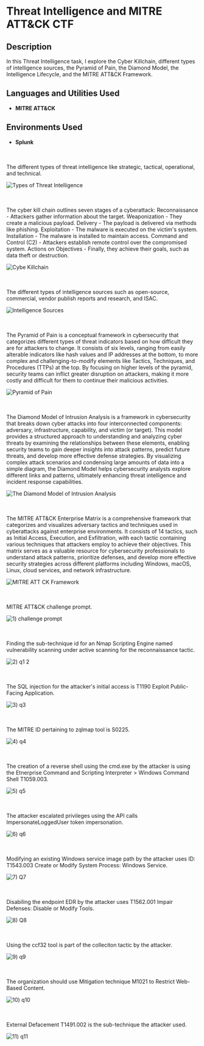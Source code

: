 # Threat Intelligence and MITRE ATT&CK CTF

<h2>Description</h2>
In this Threat Intelligence task, I explore the Cyber Killchain, different types of intelligence sources, the Pyramid of Pain, the Diamond Model, the Intelligence Lifecycle, and the MITRE ATT&CK Framework. 

<h2>Languages and Utilities Used</h2>

- <b>MITRE ATT&CK</b>

<h2>Environments Used </h2>

- <b>Splunk</b> 

<br />
<br />
The different types of threat intelligence like strategic, tactical, operational, and technical.

![Types of Threat Intelligence](https://github.com/user-attachments/assets/ed73aae5-26ba-4fa0-aecd-1c2c96c0b3e5)

<br />
<br />
The cyber kill chain outlines seven stages of a cyberattack:
Reconnaissance - Attackers gather information about the target.
Weaponization - They create a malicious payload.
Delivery - The payload is delivered via methods like phishing.
Exploitation - The malware is executed on the victim's system.
Installation - The malware is installed to maintain access.
Command and Control (C2) - Attackers establish remote control over the compromised system.
Actions on Objectives - Finally, they achieve their goals, such as data theft or destruction.

![Cybe Killchain](https://github.com/user-attachments/assets/092a3c8c-271e-44f9-8c86-fed25eec9473)

<br />
<br />  
The different types of intelligence sources such as open-source, commercial, vendor publish reports and research, and ISAC. 

![Intelligence Sources](https://github.com/user-attachments/assets/8151519e-e04d-4bbd-8694-7327ec901107)

<br />
<br />
The Pyramid of Pain is a conceptual framework in cybersecurity that categorizes different types of threat indicators based on how difficult they are for attackers to change. It consists of six levels, ranging from easily alterable indicators like hash values and IP addresses at the bottom, to more complex and challenging-to-modify elements like Tactics, Techniques, and Procedures (TTPs) at the top. By focusing on higher levels of the pyramid, security teams can inflict greater disruption on attackers, making it more costly and difficult for them to continue their malicious activities.

![Pyramid of Pain](https://github.com/user-attachments/assets/c4b44d16-8a91-4536-8bc9-6636f6234d55)

<br />
<br />
The Diamond Model of Intrusion Analysis is a framework in cybersecurity that breaks down cyber attacks into four interconnected components: adversary, infrastructure, capability, and victim (or target). This model provides a structured approach to understanding and analyzing cyber threats by examining the relationships between these elements, enabling security teams to gain deeper insights into attack patterns, predict future threats, and develop more effective defense strategies. By visualizing complex attack scenarios and condensing large amounts of data into a simple diagram, the Diamond Model helps cybersecurity analysts explore different links and patterns, ultimately enhancing threat intelligence and incident response capabilities.

![The Diamond Model of Intrusion Analysis](https://github.com/user-attachments/assets/1bfacd39-48c3-435e-b9af-528c74bc82f3)

<br />
<br />
The MITRE ATT&CK Enterprise Matrix is a comprehensive framework that categorizes and visualizes adversary tactics and techniques used in cyberattacks against enterprise environments. It consists of 14 tactics, such as Initial Access, Execution, and Exfiltration, with each tactic containing various techniques that attackers employ to achieve their objectives. This matrix serves as a valuable resource for cybersecurity professionals to understand attack patterns, prioritize defenses, and develop more effective security strategies across different platforms including Windows, macOS, Linux, cloud services, and network infrastructure.

![MITRE ATT CK Framework](https://github.com/user-attachments/assets/6e138767-f29b-492d-a30b-40279dd4c326)

<br />
<br />  
MITRE ATT&CK challenge prompt.

![1) challenge prompt](https://github.com/user-attachments/assets/ec0aabd3-eb78-4cb9-9f46-92da21932412)

<br />
<br />  
Finding the sub-technique id for an Nmap Scripting Engine named vulnerability scanning under active scanning for the reconnaissance tactic.  
    
![2) q1 2](https://github.com/user-attachments/assets/757af97e-1ce6-41f0-ba89-9295f18b4610)

<br />
<br />
The SQL injection for the attacker's initial access is T1190 Exploit Public-Facing Application. 
    
![3) q3](https://github.com/user-attachments/assets/cc134d7b-6119-4a92-8ef8-8fe59c3c8ba0)

<br />
<br />  
The MITRE ID pertaining to zqlmap tool is S0225.
    
![4) q4](https://github.com/user-attachments/assets/6f120a9e-f3d4-4c99-88ba-8675a132d211)

<br />
<br />  
The creation of a reverse shell using the cmd.exe by the attacker is using the Etnerprise Command and Scripting Interpreter > Windows Command Shell T1059.003.
    
![5) q5](https://github.com/user-attachments/assets/16f9be07-0352-450e-b4e8-de0b1db918bb)

<br />
<br />
The attacker escalated privileges using the API calls ImpersonateLoggedUser token impersonation. 
    
![6) q6](https://github.com/user-attachments/assets/2488b110-e0c4-4d4d-b2e0-437bcb68722b)

<br />
<br />  
Modifying an existing Windows service image path by the attacker uses ID: T1543.003 Create or Modify System Process: Windows Service. 

![7) Q7](https://github.com/user-attachments/assets/00ca212a-782e-4e4f-b1d1-2710af350ff8)

<br />
<br />
Disabiling the endpoint EDR by the attacker uses T1562.001 Impair Defenses: Disable or Modify Tools.

![8) Q8](https://github.com/user-attachments/assets/2021ea52-4f16-47c9-b3b9-85d471737e75)

<br />
<br />
Using the ccf32 tool is part of the colleciton tactic by the attacker.

![9) q9](https://github.com/user-attachments/assets/3c9a441e-e2d9-496e-b966-e337afbaa706)

<br />
<br />
The organization should use Mitigation technique M1021 to Restrict Web-Based Content.

![10) q10](https://github.com/user-attachments/assets/7c6e23e0-9da6-4344-b225-8141b11715d3)

<br />
<br />  
External Defacement T1491.002 is the sub-technique the attacker used. 

![11) q11](https://github.com/user-attachments/assets/75915adc-aaf4-491c-9638-ed406a2df954)

<br />
<br />  

